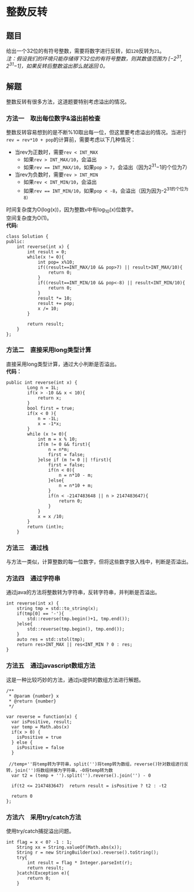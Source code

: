 # 整数反转
## 题目
给出一个32位的有符号整数，需要将数字进行反转，如`120`反转为`21`。  
*注：假设我们的环境只能存储得下32位的有符号整数，则其数值范围为 [−2<sup>31</sup>,  2<sup>31</sup>−1]，如果反转后整数溢出那么就返回 0。*

## 解题
整数反转有很多方法，这道题要特别考虑溢出的情况。

### 方法一&emsp;取出每位数字&溢出前检查
整数反转容易想到的是不断%10取出每一位，但这里要考虑溢出的情况。当进行`rev = rev*10 + pop`的计算前，需要考虑以下几种情况：
* 当rev为正数时，需要`rev < INT_MAX`
    - 如果`rev > INT_MAX/10`，会溢出
    - 如果`rev == INT_MAX/10`，如果`pop > 7`，会溢出（因为2<sup>31</sup>−1的个位为7）
* 当rev为负数时，需要`rev > INT_MIN` 
    - 如果`rev < INT_MIN/10`，会溢出
    - 如果`rev == INT_MIN/10`，如果`pop < -8`，会溢出（因为因为-2<sup>31的个位为8）
<!---->
时间复杂度为O(log(x))，因为整数`x`中有log<sub>10</sub>(x)位数字。  
空间复杂度为O(1)。  
**代码:**
```
class Solution {
public:
    int reverse(int x) {
        int result = 0;
        while(x != 0){
            int pop= x%10;
            if((result==INT_MAX/10 && pop>7) || result>INT_MAX/10){
                return 0;
            }
            if((result==INT_MIN/10 && pop<-8) || result<INT_MIN/10){
                return 0;
            }
            result *= 10;
            result += pop;
            x /= 10;
        }
        
        return result;
    }
};
```


### 方法二&emsp;直接采用long类型计算
直接采用long类型计算，通过大小判断是否溢出。  
**代码：**
```
public int reverse(int x) {
        Long n = 1L;
        if(x > -10 && x < 10){
            return x;
        }
        bool first = true;
        if(x < 0 ){
            n = -1L;
            x = -1*x;
        }
        while (x != 0){
            int m = x % 10;
            if(m != 0 && first){
                n = n*m;
                first = false;
            }else if (m != 0 || !first){
                first = false;
                if(n < 0){
                    n = n*10 - m;
                }else{
                    n = n*10 + m;
                }
                if(n < -2147483648 || n > 2147483647){
                    return 0;
                }
            }
            x = x /10;
        }
        return (int)n;
    }
```


### 方法三&emsp;通过栈
与方法一类似，计算整数的每一位数字，但将这些数字放入栈中，判断是否溢出。


### 方法四&emsp;通过字符串
通过java的方法将整数转为字符串，反转字符串，并判断是否溢出。
```
int reverse(int x) { 
    string tmp = std::to_string(x); 
    if(tmp[0] == '-'){
        std::reverse(tmp.begin()+1, tmp.end());
    }else{
        std::reverse(tmp.begin(), tmp.end());
    }
    auto res = std::stol(tmp); 
    return res>INT_MAX || res<INT_MIN ? 0 : res; 
}
```

### 方法五&emsp;通过javascript数组方法
这是一种比较巧妙的方法，通过js提供的数组方法进行解题。  

```
/**
 * @param {number} x
 * @return {number}
 */

var reverse = function(x) {
  var isPositive, result;
  var temp = Math.abs(x)
  if(x > 0) {
    isPositive = true
  } else {
    isPositive = false
  }

 //temp+''将temp转为字符串，split('')将temp转为数组，reverse()针对数组进行反转，join('')将数组拼接为字符串，-0将temp转为数
  var t2 = (temp + '').split('').reverse().join('') - 0
  
  if(t2 <= 2147483647)  return result = isPositive ? t2 : -t2
  
  return 0
};
```


### 方法六&emsp;采用try/catch方法
使用try/catch捕捉溢出问题。
```
int flag = x < 0? -1 : 1;
    String xx = String.valueOf(Math.abs(x));
    String r = new StringBuilder(xx).reverse().toString();
    try{
        int result = flag * Integer.parseInt(r);
        return result;
    }catch(Exception e){
        return 0;
    }
```